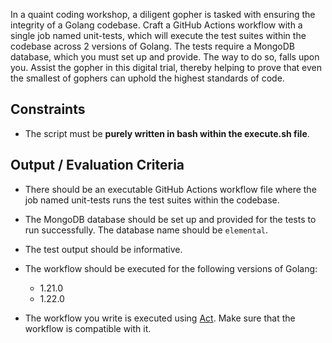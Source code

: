 In a quaint coding workshop, a diligent gopher is tasked with ensuring the integrity of a Golang codebase. Craft a GitHub Actions workflow with a single job named unit-tests, which will execute the test suites within the codebase across 2 versions of Golang. The tests require a MongoDB database, which you must set up and provide. The way to do so, falls upon you. Assist the gopher in this digital trial, thereby helping to prove that even the smallest of gophers can uphold the highest standards of code.

## Constraints

- The script must be **purely written in bash within the execute.sh file**.

## Output / Evaluation Criteria

- There should be an executable GitHub Actions workflow file where the job named unit-tests runs the test suites within the codebase. 

- The MongoDB database should be set up and provided for the tests to run successfully. The database name should be `elemental`.

- The test output should be informative.

- The workflow should be executed for the following versions of Golang:
  - 1.21.0
  - 1.22.0

- The workflow you write is executed using [Act](https://nektosact.com). Make sure that the workflow is compatible with it.
